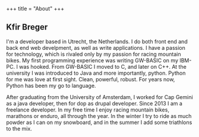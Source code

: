 +++
title = "About"
+++

## Kfir Breger
I'm a developer based in Utrecht, the Netherlands. I do both front end and back end web develpment, as well as write applications. I have a passion for technology, which is rivaled only by my passion for racing mountain bikes.
My first programming experience was writing GW-BASIC on my IBM-PC. I was hooked. From GW-BASIC I moved to C, and later on C++. At the university I was introduced to Java and more importantly, python. Python for me was love at first sight. Clean, powerful, robust. For years now, Python has been my go to language.  

After graduating from the University of Amsterdam, I worked for Cap Gemini as a java developer, then for dop as drupal developer. Since 2013 I am a freelance developer.
In my free time I enjoy racing mountain bikes, marathons or enduro, all through the year. In the winter I try to ride as much powder as I can on my snowboard, and in the summer I add some triathlons to the mix.
